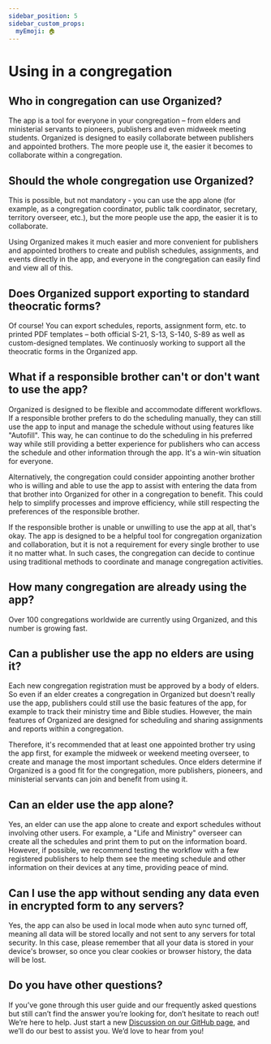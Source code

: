 ```yaml
---
sidebar_position: 5
sidebar_custom_props:
  myEmoji: 🏠
---
```


# Using in a congregation

## Who in congregation can use Organized?

The app is a tool for everyone in your congregation – from elders and ministerial servants to pioneers, publishers and even midweek meeting students. Organized is designed to easily collaborate between publishers and appointed brothers. The more people use it, the easier it becomes to collaborate within a congregation.

## Should the whole congregation use Organized?

This is possible, but not mandatory - you can use the app alone (for example, as a congregation coordinator, public talk coordinator, secretary, territory overseer, etc.), but the more people use the app, the easier it is to collaborate.

Using Organized makes it much easier and more convenient for publishers and appointed brothers to create and publish schedules, assignments, and events directly in the app, and everyone in the congregation can easily find and view all of this.

## Does Organized support exporting to standard theocratic forms?

Of course! You can export schedules, reports, assignment form, etc. to printed PDF templates – both official S-21, S-13, S-140, S-89 as well as custom-designed templates. We continuosly working to support all the theocratic forms in the Organized app.

## What if a responsible brother can't or don't want to use the app?

Organized is designed to be flexible and accommodate different workflows. If a responsible brother prefers to do the scheduling manually, they can still use the app to input and manage the schedule without using features like "Autofill". This way, he can continue to do the scheduling in his preferred way while still providing a better experience for publishers who can access the schedule and other information through the app. It's a win-win situation for everyone.

Alternatively, the congregation could consider appointing another brother who is willing and able to use the app to assist with entering the data from that brother into Organized for other in a congregation to benefit. This could help to simplify processes and improve efficiency, while still respecting the preferences of the responsible brother.

If the responsible brother is unable or unwilling to use the app at all, that's okay. The app is designed to be a helpful tool for congregation organization and collaboration, but it is not a requirement for every single brother to use it no matter what. In such cases, the congregation can decide to continue using traditional methods to coordinate and manage congregation activities.

## How many congregation are already using the app?

Over 100 congregations worldwide are currently using Organized, and this number is growing fast.

## Can a publisher use the app no elders are using it?

Each new congregation registration must be approved by a body of elders. So even if an elder creates a congregation in Organized but doesn't really use the app, publishers could still use the basic features of the app, for example to track their ministry time and Bible studies. However, the main features of Organized are designed for scheduling and sharing assignments and reports within a congregation.

Therefore, it's recommended that at least one appointed brother try using the app first, for example the midweek or weekend meeting overseer, to create and manage the most important schedules. Once elders determine if Organized is a good fit for the congregation, more publishers, pioneers, and ministerial servants can join and benefit from using it.

## Can an elder use the app alone?

Yes, an elder can use the app alone to create and export schedules without involving other users. For example, a "Life and Ministry" overseer can create all the schedules and print them to put on the information board. However, if possible, we recommend testing the workflow with a few registered publishers to help them see the meeting schedule and other information on their devices at any time, providing peace of mind.

## Can I use the app without sending any data even in encrypted form to any servers?

Yes, the app can also be used in local mode when auto sync turned off, meaning all data will be stored locally and not sent to any servers for total security. In this case, please remember that all your data is stored in your device's browser, so once you clear cookies or browser history, the data will be lost.

## Do you have other questions?

If you’ve gone through this user guide and our frequently asked questions but still can’t find the answer you’re looking for, don’t hesitate to reach out! We’re here to help. Just start a new [Discussion on our GitHub page](https://github.com/sws2apps/organized-app/discussions), and we’ll do our best to assist you. We’d love to hear from you!
